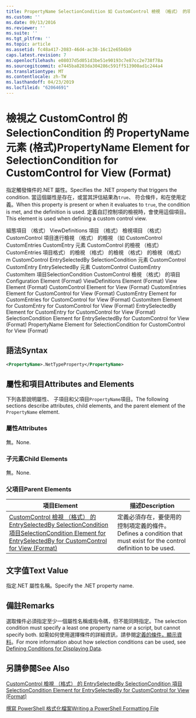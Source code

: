 ```yaml
---
title: PropertyName SelectionCondition 如 CustomControl 檢視 （格式） 的項目 |Microsoft Docs
ms.custom: ''
ms.date: 09/13/2016
ms.reviewer: ''
ms.suite: ''
ms.tgt_pltfrm: ''
ms.topic: article
ms.assetid: fc48a417-2083-46d4-ac38-16c12e65b6b9
caps.latest.revision: 7
ms.openlocfilehash: e08037d5d051d3be51e90193c7e87cc2e738f78a
ms.sourcegitcommit: e7445ba8203da304286c591ff513900ad1c244a4
ms.translationtype: MT
ms.contentlocale: zh-TW
ms.lasthandoff: 04/23/2019
ms.locfileid: "62064691"
---
```

# <a name="propertyname-element-for-selectioncondition-for-customcontrol-for-view-format"></a><span data-ttu-id="ee831-102">檢視之 CustomControl 的 SelectionCondition 的 PropertyName 元素 (格式)</span><span class="sxs-lookup"><span data-stu-id="ee831-102">PropertyName Element for SelectionCondition for CustomControl for View (Format)</span></span>

<span data-ttu-id="ee831-103">指定觸發條件的.NET 屬性。</span><span class="sxs-lookup"><span data-stu-id="ee831-103">Specifies the .NET property that triggers the condition.</span></span> <span data-ttu-id="ee831-104">當這個屬性是存在，或當其評估結果為`true`、 符合條件，和在使用定義。</span><span class="sxs-lookup"><span data-stu-id="ee831-104">When this property is present or when it evaluates to `true`, the condition is met, and the definition is used.</span></span> <span data-ttu-id="ee831-105">定義自訂控制項的檢視時，會使用這個項目。</span><span class="sxs-lookup"><span data-stu-id="ee831-105">This element is used when defining a custom control view.</span></span>

<span data-ttu-id="ee831-106">組態項目 （格式） ViewDefinitions 項目 （格式） 檢視項目 （格式） CustomControl 項目進行檢視 （格式） 的檢視 （如 CustomControl CustomEntries CustomEntry 元素 CustomControl 的檢視 （格式） CustomEntries 項目格式） 的檢視 （格式） 的檢視 （格式） 的檢視 （格式） m CustomControl EntrySelectedBy SelectionCondition 元素 CustomControl CustomEntry EntrySelectedBy 元素 CustomControl CustomEntry CustomItem 項目SelectionCondition CustomControl 檢視 （格式） 的項目</span><span class="sxs-lookup"><span data-stu-id="ee831-106">Configuration Element (Format) ViewDefinitions Element (Format) View Element (Format) CustomControl Element for View (Format) CustomEntries Element for CustomControl for View (Format) CustomEntry Element for CustomEntries for CustomControl for View (Format) CustomItem Element for CustomEntry for CustomControl for View (Format) EntrySelectedBy Element for CustomEntry for CustomControl for View (Format) SelectionCondition Element for EntrySelectedBy for CustomControl for View (Format) PropertyName Element for SelectionCondition for CustomControl for View (Format)</span></span>

## <a name="syntax"></a><span data-ttu-id="ee831-107">語法</span><span class="sxs-lookup"><span data-stu-id="ee831-107">Syntax</span></span>

```xml
<PropertyName>.NetTypeProperty</PropertyName>
```

## <a name="attributes-and-elements"></a><span data-ttu-id="ee831-108">屬性和項目</span><span class="sxs-lookup"><span data-stu-id="ee831-108">Attributes and Elements</span></span>

<span data-ttu-id="ee831-109">下列各節說明屬性、 子項目和父項目`PropertyName`項目。</span><span class="sxs-lookup"><span data-stu-id="ee831-109">The following sections describe attributes, child elements, and the parent element of the `PropertyName` element.</span></span>

### <a name="attributes"></a><span data-ttu-id="ee831-110">屬性</span><span class="sxs-lookup"><span data-stu-id="ee831-110">Attributes</span></span>

<span data-ttu-id="ee831-111">無。</span><span class="sxs-lookup"><span data-stu-id="ee831-111">None.</span></span>

### <a name="child-elements"></a><span data-ttu-id="ee831-112">子元素</span><span class="sxs-lookup"><span data-stu-id="ee831-112">Child Elements</span></span>

<span data-ttu-id="ee831-113">無。</span><span class="sxs-lookup"><span data-stu-id="ee831-113">None.</span></span>

### <a name="parent-elements"></a><span data-ttu-id="ee831-114">父項目</span><span class="sxs-lookup"><span data-stu-id="ee831-114">Parent Elements</span></span>

|<span data-ttu-id="ee831-115">項目</span><span class="sxs-lookup"><span data-stu-id="ee831-115">Element</span></span>|<span data-ttu-id="ee831-116">描述</span><span class="sxs-lookup"><span data-stu-id="ee831-116">Description</span></span>|
|-------------|-----------------|
|[<span data-ttu-id="ee831-117">CustomControl 檢視 （格式） 的 EntrySelectedBy SelectionCondition 項目</span><span class="sxs-lookup"><span data-stu-id="ee831-117">SelectionCondition Element for EntrySelectedBy for CustomControl for View (Format)</span></span>](./selectioncondition-element-for-entryselectedby-for-customcontrol-format.md)|<span data-ttu-id="ee831-118">定義必須存在，要使用的控制項定義的條件。</span><span class="sxs-lookup"><span data-stu-id="ee831-118">Defines a condition that must exist for the control definition to be used.</span></span>|

## <a name="text-value"></a><span data-ttu-id="ee831-119">文字值</span><span class="sxs-lookup"><span data-stu-id="ee831-119">Text Value</span></span>

<span data-ttu-id="ee831-120">指定.NET 屬性名稱。</span><span class="sxs-lookup"><span data-stu-id="ee831-120">Specify the .NET property name.</span></span>

## <a name="remarks"></a><span data-ttu-id="ee831-121">備註</span><span class="sxs-lookup"><span data-stu-id="ee831-121">Remarks</span></span>

<span data-ttu-id="ee831-122">選取條件必須指定至少一個屬性名稱或指令碼，但不能同時指定。</span><span class="sxs-lookup"><span data-stu-id="ee831-122">The selection condition must specify a least one property name or a script, but cannot specify both.</span></span> <span data-ttu-id="ee831-123">如需如何使用選擇條件的詳細資訊，請參閱[定義的條件，顯示資料](./defining-conditions-for-displaying-data.md)。</span><span class="sxs-lookup"><span data-stu-id="ee831-123">For more information about how selection conditions can be used, see [Defining Conditions for Displaying Data](./defining-conditions-for-displaying-data.md).</span></span>

## <a name="see-also"></a><span data-ttu-id="ee831-124">另請參閱</span><span class="sxs-lookup"><span data-stu-id="ee831-124">See Also</span></span>

[<span data-ttu-id="ee831-125">CustomControl 檢視 （格式） 的 EntrySelectedBy SelectionCondition 項目</span><span class="sxs-lookup"><span data-stu-id="ee831-125">SelectionCondition Element for EntrySelectedBy for CustomControl for View (Format)</span></span>](./selectioncondition-element-for-entryselectedby-for-customcontrol-format.md)

[<span data-ttu-id="ee831-126">撰寫 PowerShell 格式化檔案</span><span class="sxs-lookup"><span data-stu-id="ee831-126">Writing a PowerShell Formatting File</span></span>](./writing-a-powershell-formatting-file.md)
